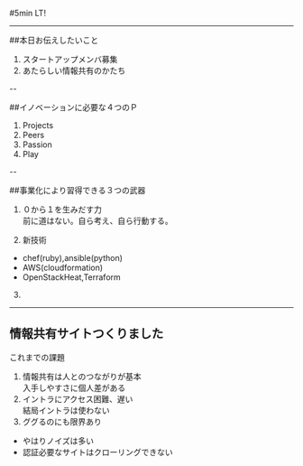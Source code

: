 #5min LT!

---

##本日お伝えしたいこと
1. スタートアップメンバ募集
2. あたらしい情報共有のかたち

--

##イノベーションに必要な４つのＰ
1. Projects
2. Peers
3. Passion
4. Play

--

##事業化により習得できる３つの武器
1. ０から１を生みだす力  
前に道はない。自ら考え、自ら行動する。

2. 新技術  
- chef(ruby),ansible(python)
- AWS(cloudformation)
- OpenStackHeat,Terraform

3. 

---

## 情報共有サイトつくりました
これまでの課題
1. 情報共有は人とのつながりが基本  
入手しやすさに個人差がある
2. イントラにアクセス困難、遅い  
結局イントラは使わない
3. ググるのにも限界あり  
- やはりノイズは多い
- 認証必要なサイトはクローリングできない


